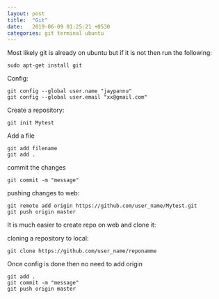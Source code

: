 ```yaml
---
layout: post
title:  "Git"
date:   2019-06-09 01:25:21 +0530
categories: git terminal ubuntu
---
```




Most likely git is already on ubuntu but if it is not then run the following:

```
sudo apt-get install git
```

Config:
```
git config --global user.name "jaypannu"
git config --global user.email "xx@gmail.com"
```

Create a repository:
```
git init Mytest
```

Add a file
```
git add filename
git add .
```

commit the changes
```
git commit -m "message"
```

pushing changes to web:
```
git remote add origin https://github.com/user_name/Mytest.git
git push origin master
```

It is much easier to create repo on web and clone it:

cloning a repository to local:
```
git clone https://github.com/user_name/reponamme
```

Once config is done then no need to add origin
```
git add .
git commit -m "message"
git push origin master
```
